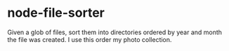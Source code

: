 node-file-sorter
================

Given a glob of files, sort them into directories ordered by year and month the file was created. I use this order my photo collection.